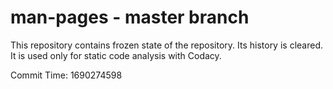 # man-pages - master branch

This repository contains frozen state of the repository.
Its history is cleared. It is used only for static code
analysis with Codacy.

Commit Time: 1690274598